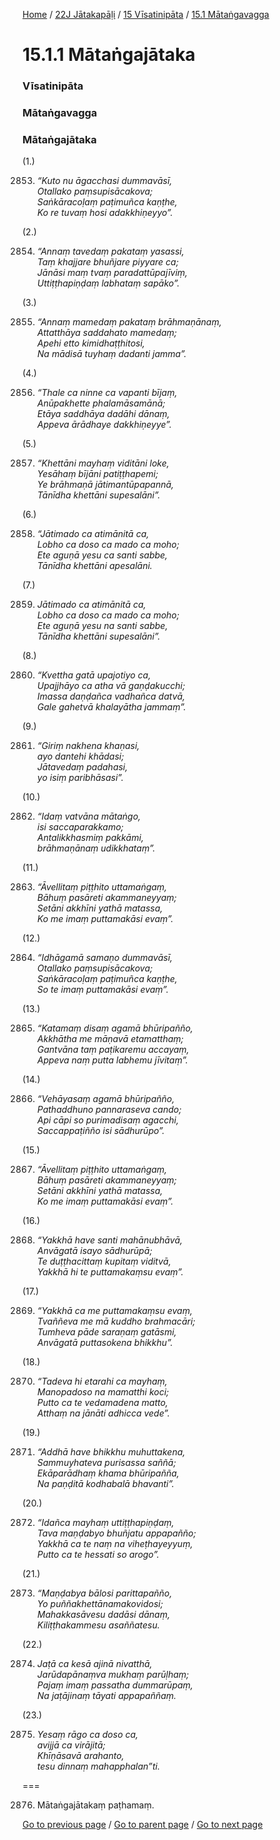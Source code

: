 
[Home](/) / [22J Jātakapāḷi](/tipitaka/22J.md) / [15 Vīsatinipāta](/tipitaka/22J/15.md) / [15.1 Mātaṅgavagga](/tipitaka/22J/15/15.1.md)

# 15.1.1 Mātaṅgajātaka

### Vīsatinipāta

### Mātaṅgavagga

### Mātaṅgajātaka

(1.)

2853. _“Kuto nu āgacchasi dummavāsī,_  
_Otallako paṃsupisācakova;_  
_Saṅkāracoḷaṃ paṭimuñca kaṇṭhe,_  
_Ko re tuvaṃ hosi adakkhiṇeyyo”._  


(2.)

2854. _“Annaṃ tavedaṃ pakataṃ yasassi,_  
_Taṃ khajjare bhuñjare piyyare ca;_  
_Jānāsi maṃ tvaṃ paradattūpajīviṃ,_  
_Uttiṭṭhapiṇḍaṃ labhataṃ sapāko”._  


(3.)

2855. _“Annaṃ mamedaṃ pakataṃ brāhmaṇānaṃ,_  
_Attatthāya saddahato mamedaṃ;_  
_Apehi etto kimidhaṭṭhitosi,_  
_Na mādisā tuyhaṃ dadanti jamma”._  


(4.)

2856. _“Thale ca ninne ca vapanti bījaṃ,_  
_Anūpakhette phalamāsamānā;_  
_Etāya saddhāya dadāhi dānaṃ,_  
_Appeva ārādhaye dakkhiṇeyye”._  


(5.)

2857. _“Khettāni mayhaṃ viditāni loke,_  
_Yesāhaṃ bījāni patiṭṭhapemi;_  
_Ye brāhmaṇā jātimantūpapannā,_  
_Tānīdha khettāni supesalāni”._  


(6.)

2858. _“Jātimado ca atimānitā ca,_  
_Lobho ca doso ca mado ca moho;_  
_Ete aguṇā yesu ca santi sabbe,_  
_Tānīdha khettāni apesalāni._  


(7.)

2859. _Jātimado ca atimānitā ca,_  
_Lobho ca doso ca mado ca moho;_  
_Ete aguṇā yesu na santi sabbe,_  
_Tānīdha khettāni supesalāni”._  


(8.)

2860. _“Kvettha gatā upajotiyo ca,_  
_Upajjhāyo ca atha vā gaṇḍakucchi;_  
_Imassa daṇḍañca vadhañca datvā,_  
_Gale gahetvā khalayātha jammaṃ”._  


(9.)

2861. _“Giriṃ nakhena khaṇasi,_  
_ayo dantehi khādasi;_  
_Jātavedaṃ padahasi,_  
_yo isiṃ paribhāsasi”._  


(10.)

2862. _“Idaṃ vatvāna mātaṅgo,_  
_isi saccaparakkamo;_  
_Antalikkhasmiṃ pakkāmi,_  
_brāhmaṇānaṃ udikkhataṃ”._  


(11.)

2863. _“Āvellitaṃ piṭṭhito uttamaṅgaṃ,_  
_Bāhuṃ pasāreti akammaneyyaṃ;_  
_Setāni akkhīni yathā matassa,_  
_Ko me imaṃ puttamakāsi evaṃ”._  


(12.)

2864. _“Idhāgamā samaṇo dummavāsī,_  
_Otallako paṃsupisācakova;_  
_Saṅkāracoḷaṃ paṭimuñca kaṇṭhe,_  
_So te imaṃ puttamakāsi evaṃ”._  


(13.)

2865. _“Katamaṃ disaṃ agamā bhūripañño,_  
_Akkhātha me māṇavā etamatthaṃ;_  
_Gantvāna taṃ paṭikaremu accayaṃ,_  
_Appeva naṃ putta labhemu jīvitaṃ”._  


(14.)

2866. _“Vehāyasaṃ agamā bhūripañño,_  
_Pathaddhuno pannaraseva cando;_  
_Api cāpi so purimadisaṃ agacchi,_  
_Saccappaṭiñño isi sādhurūpo”._  


(15.)

2867. _“Āvellitaṃ piṭṭhito uttamaṅgaṃ,_  
_Bāhuṃ pasāreti akammaneyyaṃ;_  
_Setāni akkhīni yathā matassa,_  
_Ko me imaṃ puttamakāsi evaṃ”._  


(16.)

2868. _“Yakkhā have santi mahānubhāvā,_  
_Anvāgatā isayo sādhurūpā;_  
_Te duṭṭhacittaṃ kupitaṃ viditvā,_  
_Yakkhā hi te puttamakaṃsu evaṃ”._  


(17.)

2869. _“Yakkhā ca me puttamakaṃsu evaṃ,_  
_Tvaññeva me mā kuddho brahmacāri;_  
_Tumheva pāde saraṇaṃ gatāsmi,_  
_Anvāgatā puttasokena bhikkhu”._  


(18.)

2870. _“Tadeva hi etarahi ca mayhaṃ,_  
_Manopadoso na mamatthi koci;_  
_Putto ca te vedamadena matto,_  
_Atthaṃ na jānāti adhicca vede”._  


(19.)

2871. _“Addhā have bhikkhu muhuttakena,_  
_Sammuyhateva purisassa saññā;_  
_Ekāparādhaṃ khama bhūripañña,_  
_Na paṇḍitā kodhabalā bhavanti”._  


(20.)

2872. _“Idañca mayhaṃ uttiṭṭhapiṇḍaṃ,_  
_Tava maṇḍabyo bhuñjatu appapañño;_  
_Yakkhā ca te naṃ na viheṭhayeyyuṃ,_  
_Putto ca te hessati so arogo”._  


(21.)

2873. _“Maṇḍabya bālosi parittapañño,_  
_Yo puññakhettānamakovidosi;_  
_Mahakkasāvesu dadāsi dānaṃ,_  
_Kiliṭṭhakammesu asaññatesu._  


(22.)

2874. _Jaṭā ca kesā ajinā nivatthā,_  
_Jarūdapānaṃva mukhaṃ parūḷhaṃ;_  
_Pajaṃ imaṃ passatha dummarūpaṃ,_  
_Na jaṭājinaṃ tāyati appapaññaṃ._  


(23.)

2875. _Yesaṃ rāgo ca doso ca,_  
_avijjā ca virājitā;_  
_Khīṇāsavā arahanto,_  
_tesu dinnaṃ mahapphalan”ti._  


===

2876. Mātaṅgajātakaṃ paṭhamaṃ.



[Go to previous page](/tipitaka/22J/15/15.1.md) / [Go to parent page](/tipitaka/22J/15/15.1.md) / [Go to next page](/tipitaka/22J/15/15.1/15.1.2.md)


